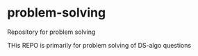 # problem-solving
Repository for problem solving

THis REPO is primarily for problem solving of DS-algo questions
